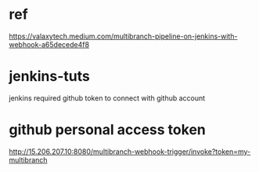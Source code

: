 # ref
https://valaxytech.medium.com/multibranch-pipeline-on-jenkins-with-webhook-a65decede4f8

# jenkins-tuts
jenkins required github token to connect with github account

# github personal access token

http://15.206.207.10:8080/multibranch-webhook-trigger/invoke?token=my-multibranch